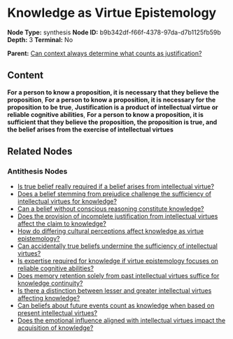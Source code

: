# Knowledge as Virtue Epistemology

**Node Type:** synthesis
**Node ID:** b9b342df-f66f-4378-97da-d7b1125fb59b
**Depth:** 3
**Terminal:** No

**Parent:** [Can context always determine what counts as justification?](can-context-always-determine-what-counts-as-justification-antithesis-b6ee3a32-a061-4523-b132-b595a3cb1113.md)

## Content

**For a person to know a proposition, it is necessary that they believe the proposition**, **For a person to know a proposition, it is necessary for the proposition to be true**, **Justification is a product of intellectual virtue or reliable cognitive abilities**, **For a person to know a proposition, it is sufficient that they believe the proposition, the proposition is true, and the belief arises from the exercise of intellectual virtues**

## Related Nodes

### Antithesis Nodes

- [Is true belief really required if a belief arises from intellectual virtue?](is-true-belief-really-required-if-a-belief-arises-from-intellectual-virtue-antithesis-c8cfc978-964d-4e58-b8a4-1cfe18bc98b4.md)
- [Does a belief stemming from prejudice challenge the sufficiency of intellectual virtues for knowledge?](does-a-belief-stemming-from-prejudice-challenge-the-sufficiency-of-intellectual-virtues-for-knowledge-antithesis-ee57b074-2137-4710-b953-c16c2eb6cb0c.md)
- [Can a belief without conscious reasoning constitute knowledge?](can-a-belief-without-conscious-reasoning-constitute-knowledge-antithesis-daf05e0f-b79a-4471-b912-6e7b13f0aaa5.md)
- [Does the provision of incomplete justification from intellectual virtues affect the claim to knowledge?](does-the-provision-of-incomplete-justification-from-intellectual-virtues-affect-the-claim-to-knowledge-antithesis-b9276f4e-e33a-4ce7-837e-20ce8cadcd60.md)
- [How do differing cultural perceptions affect knowledge as virtue epistemology?](how-do-differing-cultural-perceptions-affect-knowledge-as-virtue-epistemology-antithesis-c6ca614f-bd04-4c5c-8120-4b6b2d9a1b85.md)
- [Can accidentally true beliefs undermine the sufficiency of intellectual virtues?](can-accidentally-true-beliefs-undermine-the-sufficiency-of-intellectual-virtues-antithesis-52e437a4-59d8-4fe1-81cc-481f18c5e2e4.md)
- [Is expertise required for knowledge if virtue epistemology focuses on reliable cognitive abilities?](is-expertise-required-for-knowledge-if-virtue-epistemology-focuses-on-reliable-cognitive-abilities-antithesis-280474c3-455a-4f23-97d3-7eb2a717944a.md)
- [Does memory retention solely from past intellectual virtues suffice for knowledge continuity?](does-memory-retention-solely-from-past-intellectual-virtues-suffice-for-knowledge-continuity-antithesis-49e5b50b-bf2c-4984-937b-6a4071192fb8.md)
- [Is there a distinction between lesser and greater intellectual virtues affecting knowledge?](is-there-a-distinction-between-lesser-and-greater-intellectual-virtues-affecting-knowledge-antithesis-49463cde-1ab5-43b3-a7f0-00192e812d90.md)
- [Can beliefs about future events count as knowledge when based on present intellectual virtues?](can-beliefs-about-future-events-count-as-knowledge-when-based-on-present-intellectual-virtues-antithesis-74480344-08b8-4368-8771-69be931ff5c7.md)
- [Does the emotional influence aligned with intellectual virtues impact the acquisition of knowledge?](does-the-emotional-influence-aligned-with-intellectual-virtues-impact-the-acquisition-of-knowledge-antithesis-361780e4-153e-4e95-afc6-1bcbbe9ff0cc.md)

